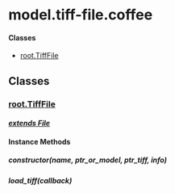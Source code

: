 # model.tiff-file.coffee

#### Classes
  
* [root.TiffFile](#root.TiffFile)
  






## Classes
  
### <a name="root.TiffFile">[root.TiffFile](root.TiffFile)</a>
    
      
#### *[extends File](#File)*
      
    
    
    
    
#### Instance Methods
      
##### <a name="constructor">constructor(name, ptr_or_model, ptr_tiff, info)</a>

      
##### <a name="load_tiff">load\_tiff(callback)</a>

      
    
    
  



